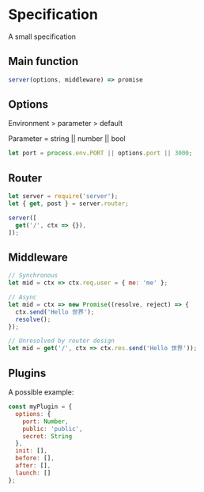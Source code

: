# Specification

A small specification

## Main function

```js
server(options, middleware) => promise
```


## Options

Environment > parameter > default

Parameter = string || number || bool

```js
let port = process.env.PORT || options.port || 3000;
```


## Router

```js
let server = require('server');
let { get, post } = server.router;

server([
  get('/', ctx => {}),
]);
```


## Middleware

```js
// Synchronous
let mid = ctx => ctx.req.user = { me: 'me' };

// Async
let mid = ctx => new Promise((resolve, reject) => {
  ctx.send('Hello 世界');
  resolve();
});

// Unresolved by router design
let mid = get('/', ctx => ctx.res.send('Hello 世界'));
```


## Plugins

A possible example:

```js
const myPlugin = {
  options: {
    port: Number,
    public: 'public',
    secret: String
  },
  init: [],
  before: [],
  after: [],
  launch: []
};
```
